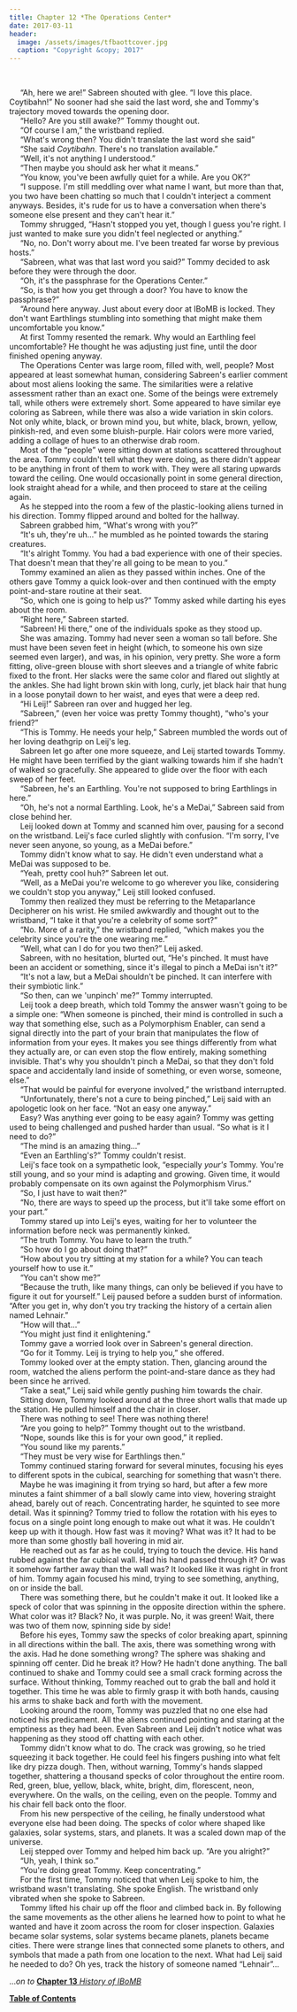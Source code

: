 ```yaml
---
title: Chapter 12 *The Operations Center*
date: 2017-03-11
header:
  image: /assets/images/tfbaottcover.jpg
  caption: "Copyright &copy; 2017"
---
```

<br>

&nbsp;&nbsp;&nbsp;&nbsp;&nbsp;“Ah, here we are!” Sabreen shouted with glee. “I love this place. Coytibahn!” No sooner had she said the last word, she and Tommy's trajectory moved towards the opening door.<br>
&nbsp;&nbsp;&nbsp;&nbsp;&nbsp;“Hello? Are you still awake?” Tommy thought out.<br>
&nbsp;&nbsp;&nbsp;&nbsp;&nbsp;“Of course I am,” the wristband replied.<br>
&nbsp;&nbsp;&nbsp;&nbsp;&nbsp;“What's wrong then? You didn't translate the last word she said”<br>
&nbsp;&nbsp;&nbsp;&nbsp;&nbsp;“She said *Coytibahn*. There's no translation available.”<br>
&nbsp;&nbsp;&nbsp;&nbsp;&nbsp;“Well, it's not anything I understood.”<br>
&nbsp;&nbsp;&nbsp;&nbsp;&nbsp;“Then maybe you should ask her what it means.”<br>
&nbsp;&nbsp;&nbsp;&nbsp;&nbsp;“You know, you've been awfully quiet for a while. Are you OK?”<br>
&nbsp;&nbsp;&nbsp;&nbsp;&nbsp;“I suppose. I'm still meddling over what name I want, but more than that, you two have been chatting so much that I couldn't interject a comment anyways. Besides, it's rude for us to have a conversation when there's someone else present and they can't hear it.”<br>
&nbsp;&nbsp;&nbsp;&nbsp;&nbsp;Tommy shrugged, “Hasn't stopped you yet, though I guess you're right. I just wanted to make sure you didn't feel neglected or anything.”<br>
&nbsp;&nbsp;&nbsp;&nbsp;&nbsp;“No, no. Don't worry about me. I've been treated far worse by previous hosts.”<br>
&nbsp;&nbsp;&nbsp;&nbsp;&nbsp;“Sabreen, what was that last word you said?” Tommy decided to ask before they were through the door.<br>
&nbsp;&nbsp;&nbsp;&nbsp;&nbsp;“Oh, it's the passphrase for the Operations Center.”<br>
&nbsp;&nbsp;&nbsp;&nbsp;&nbsp;“So, is that how you get through a door? You have to know the passphrase?”<br>
&nbsp;&nbsp;&nbsp;&nbsp;&nbsp;“Around here anyway. Just about every door at IBoMB is locked. They don't want Earthlings stumbling into something that might make them uncomfortable you know.”<br>
&nbsp;&nbsp;&nbsp;&nbsp;&nbsp;At first Tommy resented the remark. Why would an Earthling feel uncomfortable? He thought he was adjusting just fine, until the door finished opening anyway.<br>
&nbsp;&nbsp;&nbsp;&nbsp;&nbsp;The Operations Center was large room, filled with, well, people? Most appeared at least somewhat human, considering Sabreen's earlier comment about most aliens looking the same. The similarities were a relative assessment rather than an exact one. Some of the beings were extremely tall, while others were extremely short. Some appeared to have similar eye coloring as Sabreen, while there was also a wide variation in skin colors. Not only white, black, or brown mind you, but white, black, brown, yellow, pinkish-red, and even some bluish-purple. Hair colors were more varied, adding a collage of hues to an otherwise drab room.<br>
&nbsp;&nbsp;&nbsp;&nbsp;&nbsp;Most of the “people” were sitting down at stations scattered throughout the area. Tommy couldn't tell what they were doing, as there didn't appear to be anything in front of them to work with. They were all staring upwards toward the ceiling. One would occasionally point in some general direction, look straight ahead for a while, and then proceed to stare at the ceiling again.<br>
&nbsp;&nbsp;&nbsp;&nbsp;&nbsp;As he stepped into the room a few of the plastic-looking aliens turned in his direction. Tommy flipped around and bolted for the hallway.<br>
&nbsp;&nbsp;&nbsp;&nbsp;&nbsp;Sabreen grabbed him, “What's wrong with you?”<br>
&nbsp;&nbsp;&nbsp;&nbsp;&nbsp;“It's uh, they're uh...” he mumbled as he pointed towards the staring creatures.<br>
&nbsp;&nbsp;&nbsp;&nbsp;&nbsp;“It's alright Tommy. You had a bad experience with one of their species. That doesn't mean that they're all going to be mean to you.”<br>
&nbsp;&nbsp;&nbsp;&nbsp;&nbsp;Tommy examined an alien as they passed within inches. One of the others gave Tommy a quick look-over and then continued with the empty point-and-stare routine at their seat.<br>
&nbsp;&nbsp;&nbsp;&nbsp;&nbsp;“So, which one is going to help us?” Tommy asked while darting his eyes about the room. <br>
&nbsp;&nbsp;&nbsp;&nbsp;&nbsp;“Right here,” Sabreen started.<br>
&nbsp;&nbsp;&nbsp;&nbsp;&nbsp;“Sabreen! Hi there,” one of the individuals spoke as they stood up.<br>
&nbsp;&nbsp;&nbsp;&nbsp;&nbsp;She was amazing. Tommy had never seen a woman so tall before. She must have been seven feet in height (which, to someone his own size seemed even larger), and was, in his opinion, very pretty. She wore a form fitting, olive-green blouse with short sleeves and a triangle of white fabric fixed to the front. Her slacks were the same color and flared out slightly at the ankles. She had light brown skin with long, curly, jet black hair that hung in a loose ponytail down to her waist, and eyes that were a deep red.<br>
&nbsp;&nbsp;&nbsp;&nbsp;&nbsp;“Hi Leij!” Sabreen ran over and hugged her leg.<br>
&nbsp;&nbsp;&nbsp;&nbsp;&nbsp;“Sabreen,” (even her voice was pretty Tommy thought), “who's your friend?”<br>
&nbsp;&nbsp;&nbsp;&nbsp;&nbsp;“This is Tommy. He needs your help,” Sabreen mumbled the words out of her loving deathgrip on Leij's leg.<br>
&nbsp;&nbsp;&nbsp;&nbsp;&nbsp;Sabreen let go after one more squeeze, and Leij started towards Tommy. He might have been terrified by the giant walking towards him if she hadn't of walked so gracefully. She appeared to glide over the floor with each sweep of her feet.<br>
&nbsp;&nbsp;&nbsp;&nbsp;&nbsp;“Sabreen, he's an Earthling. You're not supposed to bring Earthlings in here.”<br>
&nbsp;&nbsp;&nbsp;&nbsp;&nbsp;“Oh, he's not a normal Earthling. Look, he's a MeDai,” Sabreen said from close behind her.<br>
&nbsp;&nbsp;&nbsp;&nbsp;&nbsp;Leij looked down at Tommy and scanned him over, pausing for a second on the wristband. Leij's face curled slightly with confusion. “I'm sorry, I've never seen anyone, so young, as a MeDai before.”<br>
&nbsp;&nbsp;&nbsp;&nbsp;&nbsp;Tommy didn't know what to say. He didn't even understand what a MeDai was supposed to be.<br>
&nbsp;&nbsp;&nbsp;&nbsp;&nbsp;“Yeah, pretty cool huh?” Sabreen let out.<br>
&nbsp;&nbsp;&nbsp;&nbsp;&nbsp;“Well, as a MeDai you're welcome to go wherever you like, considering we couldn't stop you anyway,” Leij still looked confused.<br>
&nbsp;&nbsp;&nbsp;&nbsp;&nbsp;Tommy then realized they must be referring to the Metaparlance Decipherer on his wrist. He smiled awkwardly and thought out to the wristband, “I take it that you're a celebrity of some sort?”<br>
&nbsp;&nbsp;&nbsp;&nbsp;&nbsp;“No. More of a rarity,” the wristband replied, “which makes you the celebrity since you're the one wearing me.”<br>
&nbsp;&nbsp;&nbsp;&nbsp;&nbsp;“Well, what can I do for you two then?” Leij asked.<br>
&nbsp;&nbsp;&nbsp;&nbsp;&nbsp;Sabreen, with no hesitation, blurted out, “He's pinched. It must have been an accident or something, since it's illegal to pinch a MeDai isn't it?”<br>
&nbsp;&nbsp;&nbsp;&nbsp;&nbsp;“It's not a law, but a MeDai shouldn't be pinched. It can interfere with their symbiotic link.”<br>
&nbsp;&nbsp;&nbsp;&nbsp;&nbsp;“So then, can we 'unpinch' me?” Tommy interrupted.<br>
&nbsp;&nbsp;&nbsp;&nbsp;&nbsp;Leij took a deep breath, which told Tommy the answer wasn't going to be a simple one: “When someone is pinched, their mind is controlled in such a way that something else, such as a Polymorphism Enabler, can send a signal directly into the part of your brain that manipulates the flow of information from your eyes. It makes you see things differently from what they actually are, or can even stop the flow entirely, making something invisible. That's why you shouldn't pinch a MeDai, so that they don't fold space and accidentally land inside of something, or even worse, someone, else.”<br>
&nbsp;&nbsp;&nbsp;&nbsp;&nbsp;“That would be painful for everyone involved,” the wristband interrupted.<br>
&nbsp;&nbsp;&nbsp;&nbsp;&nbsp;“Unfortunately, there's not a cure to being pinched,” Leij said with an apologetic look on her face. “Not an easy one anyway.”<br>
&nbsp;&nbsp;&nbsp;&nbsp;&nbsp;Easy? Was anything ever going to be easy again? Tommy was getting used to being challenged and pushed harder than usual. “So what is it I need to do?”<br>
&nbsp;&nbsp;&nbsp;&nbsp;&nbsp;“The mind is an amazing thing...”<br>
&nbsp;&nbsp;&nbsp;&nbsp;&nbsp;“Even an Earthling's?” Tommy couldn't resist.<br>
&nbsp;&nbsp;&nbsp;&nbsp;&nbsp;Leij's face took on a sympathetic look, “especially *your's* Tommy. You're still young, and so your mind is adapting and growing. Given time, it would probably compensate on its own against the Polymorphism Virus.”<br>
&nbsp;&nbsp;&nbsp;&nbsp;&nbsp;“So, I just have to wait then?”<br>
&nbsp;&nbsp;&nbsp;&nbsp;&nbsp;“No, there are ways to speed up the process, but it'll take some effort on your part.”<br>
&nbsp;&nbsp;&nbsp;&nbsp;&nbsp;Tommy stared up into Leij's eyes, waiting for her to volunteer the information before neck was permanently kinked.<br>
&nbsp;&nbsp;&nbsp;&nbsp;&nbsp;“The truth Tommy. You have to learn the truth.”<br>
&nbsp;&nbsp;&nbsp;&nbsp;&nbsp;“So how do I go about doing that?”<br>
&nbsp;&nbsp;&nbsp;&nbsp;&nbsp;“How about you try sitting at my station for a while? You can teach yourself how to use it.”<br>
&nbsp;&nbsp;&nbsp;&nbsp;&nbsp;“You can't show me?”<br>
&nbsp;&nbsp;&nbsp;&nbsp;&nbsp;“Because the truth, like many things, can only be believed if you have to figure it out for yourself.” Leij paused before a sudden burst of information. “After you get in, why don't you try tracking the history of a certain alien named Lehnair.”<br>
&nbsp;&nbsp;&nbsp;&nbsp;&nbsp;“How will that...”<br>
&nbsp;&nbsp;&nbsp;&nbsp;&nbsp;“You might just find it enlightening.”<br>
&nbsp;&nbsp;&nbsp;&nbsp;&nbsp;Tommy gave a worried look over in Sabreen's general direction.<br>
&nbsp;&nbsp;&nbsp;&nbsp;&nbsp;“Go for it Tommy. Leij is trying to help you,” she offered.<br>
&nbsp;&nbsp;&nbsp;&nbsp;&nbsp;Tommy looked over at the empty station. Then, glancing around the room, watched the aliens perform the point-and-stare dance as they had been since he arrived.<br>
&nbsp;&nbsp;&nbsp;&nbsp;&nbsp;“Take a seat,” Leij said while gently pushing him towards the chair.<br>
&nbsp;&nbsp;&nbsp;&nbsp;&nbsp;Sitting down, Tommy looked around at the three short walls that made up the station. He pulled himself and the chair in closer.<br>
&nbsp;&nbsp;&nbsp;&nbsp;&nbsp;There was nothing to see! There was nothing there!<br>
&nbsp;&nbsp;&nbsp;&nbsp;&nbsp;“Are you going to help?” Tommy thought out to the wristband.<br>
&nbsp;&nbsp;&nbsp;&nbsp;&nbsp;“Nope, sounds like this is for your own good,” it replied.<br>
&nbsp;&nbsp;&nbsp;&nbsp;&nbsp;“You sound like my parents.”<br>
&nbsp;&nbsp;&nbsp;&nbsp;&nbsp;“They must be very wise for Earthlings then.”<br>
&nbsp;&nbsp;&nbsp;&nbsp;&nbsp;Tommy continued staring forward for several minutes, focusing his eyes to different spots in the cubical, searching for something that wasn't there.<br>
&nbsp;&nbsp;&nbsp;&nbsp;&nbsp;Maybe he was imagining it from trying so hard, but after a few more minutes a faint shimmer of a ball slowly came into view, hovering straight ahead, barely out of reach. Concentrating harder, he squinted to see more detail. Was it spinning? Tommy tried to follow the rotation with his eyes to focus on a single point long enough to make out what it was. He couldn't keep up with it though. How fast was it moving? What was it? It had to be more than some ghostly ball hovering in mid air.<br>
&nbsp;&nbsp;&nbsp;&nbsp;&nbsp;He reached out as far as he could, trying to touch the device. His hand rubbed against the far cubical wall. Had his hand passed through it? Or was it somehow farther away than the wall was? It looked like it was right in front of him. Tommy again focused his mind, trying to see something, anything, on or inside the ball.<br>
&nbsp;&nbsp;&nbsp;&nbsp;&nbsp;There was something there, but he couldn't make it out. It looked like a speck of color that was spinning in the opposite direction within the sphere. What color was it? Black? No, it was purple. No, it was green! Wait, there was two of them now, spinning side by side!<br>
&nbsp;&nbsp;&nbsp;&nbsp;&nbsp;Before his eyes, Tommy saw the specks of color breaking apart, spinning in all directions within the ball. The axis, there was something wrong with the axis. Had he done something wrong? The sphere was shaking and spinning off center. Did he break it? How? He hadn't done anything. The ball continued to shake and Tommy could see a small crack forming across the surface. Without thinking, Tommy reached out to grab the ball and hold it together. This time he was able to firmly grasp it with both hands, causing his arms to shake back and forth with the movement.<br>
&nbsp;&nbsp;&nbsp;&nbsp;&nbsp;Looking around the room, Tommy was puzzled that no one else had noticed his predicament. All the aliens continued pointing and staring at the emptiness as they had been. Even Sabreen and Leij didn't notice what was happening as they stood off chatting with each other.<br>
&nbsp;&nbsp;&nbsp;&nbsp;&nbsp;Tommy didn't know what to do. The crack was growing, so he tried squeezing it back together. He could feel his fingers pushing into what felt like dry pizza dough. Then, without warning, Tommy's hands slapped together, shattering a thousand specks of color throughout the entire room. Red, green, blue, yellow, black, white, bright, dim, florescent, neon, everywhere. On the walls, on the ceiling, even on the people. Tommy and his chair fell back onto the floor.<br>
&nbsp;&nbsp;&nbsp;&nbsp;&nbsp;From his new perspective of the ceiling, he finally understood what everyone else had been doing. The specks of color where shaped like galaxies, solar systems, stars, and planets. It was a scaled down map of the universe.<br>
&nbsp;&nbsp;&nbsp;&nbsp;&nbsp;Leij stepped over Tommy and helped him back up. “Are you alright?”<br>
&nbsp;&nbsp;&nbsp;&nbsp;&nbsp;“Uh, yeah, I think so.”<br>
&nbsp;&nbsp;&nbsp;&nbsp;&nbsp;“You're doing great Tommy. Keep concentrating.”<br>
&nbsp;&nbsp;&nbsp;&nbsp;&nbsp;For the first time, Tommy noticed that when Leij spoke to him, the wristband wasn't translating. She spoke English. The wristband only vibrated when she spoke to Sabreen.<br>
&nbsp;&nbsp;&nbsp;&nbsp;&nbsp;Tommy lifted his chair up off the floor and climbed back in. By following the same movements as the other aliens he learned how to point to what he wanted and have it zoom across the room for closer inspection. Galaxies became solar systems, solar systems became planets, planets became cities. There were strange lines that connected some planets to others, and symbols that made a path from one location to the next. What had Leij said he needed to do? Oh yes, track the history of someone named “Lehnair”...<br>

...*on to* [**Chapter 13** *History of IBoMB*](http://www.jetadams.com/tfbaott/chapter13/)

[**Table of Contents**](http://www.jetadams.com/tfbaott/contents/)